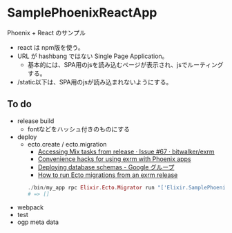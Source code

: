# SamplePhoenixReactApp
Phoenix + React のサンプル

* react は npm版を使う。
* URL が hashbang ではない Single Page Application。
  * 基本的には、SPA用のjsを読み込むページが表示され、jsでルーティングする。
* /static以下は、SPA用のjsが読み込まれないようにする。


## To do
* release build
   * fontなどをハッシュ付きのものにする
* deploy
   * ecto.create / ecto.migration
       * [Accessing Mix tasks from release · Issue #67 · bitwalker/exrm](https://github.com/bitwalker/exrm/issues/67)
       * [Convenience hacks for using exrm with Phoenix apps](http://hashnuke.com/2015/07/19/convenience-hacks-for-using-exrm-with-phoenix-apps.html)
       * [Deploying database schemas - Google グループ](https://groups.google.com/forum/#!topic/phoenix-talk/Y0mzKqRSkyc)
       * [How to run Ecto migrations from an exrm release](https://gist.github.com/antipax/90cc36d29c2a2a5d4629)
       ```elixir
       ./bin/my_app rpc Elixir.Ecto.Migrator run "['Elixir.SamplePhoenixReactApp.Repo', <<\"/home/vagrant/server/lib/sample_phoenix_react-0.0.1/priv/repo/migrations\">>, up, [{all, true}]]."
       # => []
       ```
* webpack
* test
* ogp meta data
